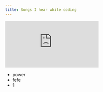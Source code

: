 ```yaml
---
title: Songs I hear while coding
---
```


<iframe src="https://www.youtube.com/embed/WfVsT88Pwz0" frameborder="0" allow="accelerometer; autoplay; encrypted-media; gyroscope; picture-in-picture" allowfullscreen></iframe>

- power
- fefe
- 1
